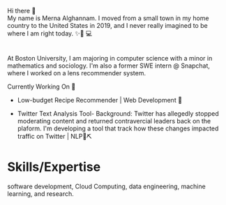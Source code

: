 Hi there 👋 <br>
My name is Merna Alghannam. I moved from a small town in my home country to the United States in 2019, and I never really imagined to be where I am right today. ✨👩 💻 
<br><br><br> At Boston University, I am majoring in computer science with a minor in mathematics and sociology. I'm also a former SWE intern @ Snapchat, where I worked on a lens recommender system.

Currently Working On 🚀
- Low-budget Recipe Recommender | Web Development 📝

 - Twitter Text Analysis Tool- Background: Twitter has allegedly stopped moderating content and returned contravercial leaders back on the plaform. I'm developing a tool that track how these changes impacted traffic on Twitter | NLP📜⛏️

            
# Skills/Expertise 

software development, Cloud Computing, data engineering, machine learning, and research. 
